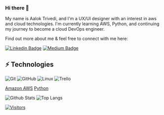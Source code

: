 ### Hi there 👋

<!-- Introduce yourself and give a brief introduction about yourself here.  Also include what tech you're interested in and what you are currently learning -->
My name is Aalok Trivedi, and I'm a UX/UI designer with an interest in aws and cloud technologies. I'm currently learning AWS, Python, and continuing my journey to become a cloud DevOps engineer.

Find out more about me & feel free to connect with me here:

<!-- Replace the fields below with the information requested. Remember to remove the encapsulating <> characters. For spaces in names, use %20 (e.g. Broadus%20Palmer) -->

[![Linkedin Badge](https://img.shields.io/badge/-Aalok%20Trivedi-blue?style=flat-square&logo=Linkedin&logoColor=white&link=https://https://www.linkedin.com/in/aalok-trivedi/)](https://https://www.linkedin.com/in/aalok-trivedi/)
[![Medium Badge](https://img.shields.io/badge/Aalok%20Trivedi-12100E?style=flat-square&logo=medium&logoColor=white&link=https://https://medium.com/@aaloktrivedi)](https://https://medium.com/@aaloktrivedi)
<!-- [![Gmail Badge](https://img.shields.io/badge/-Broadus@Levelupintech.com-c14438?style=flat-square&logo=Gmail&logoColor=white&link=mailto:Broadus@Levelupintech.com)](mailto:Broadus@Levelupintech.com) -->

## ⚡ Technologies

<!-- Check out the Badges folder for more badges -->

![Git](https://img.shields.io/badge/-Git-black?style=flat-square&logo=git)
![GitHub](https://img.shields.io/badge/-GitHub-181717?style=flat-square&logo=github)
![Linux](https://img.shields.io/badge/Linux-FCC624?style=flat-square&logo=linux&logoColor=black)
![Trello](https://img.shields.io/badge/Trello-%23026AA7.svg?style=flat-square&logo=Trello&logoColor=white)

[Amazon AWS](https://img.shields.io/badge/Amazon%20AWS-232F3E?style=flat-square&logo=amazon-aws)
[Python](https://img.shields.io/badge/-Python-black?style=flat-square&logo=Python)
<!--![Docker](https://img.shields.io/badge/docker-%230db7ed.svg?style=for-the-badge&logo=docker&logoColor=white) -->
<!--![Terraform](https://img.shields.io/badge/terraform-%235835CC.svg?style=for-the-badge&logo=terraform&logoColor=white)-->

<!-- Replace the fields below with the information requested. Remember to remove the encapsulating <> characters. -->

![Github Stats](https://github-readme-stats.vercel.app/api?username=aalokt89&count_private=true&show_icons=true&include_all_commits=true)
![Top Langs](https://github-readme-stats.vercel.app/api/top-langs/?username=aalokt89&hide=TeX&layout=compact)


[![Visitors](https://api.visitorbadge.io/api/visitors?path=LevelUpInTech%2FLevelUpInTech&label=VISITORS&countColor=%23263759)](https://visitorbadge.io/status?path=LevelUpInTech%2FLevelUpInTech)
